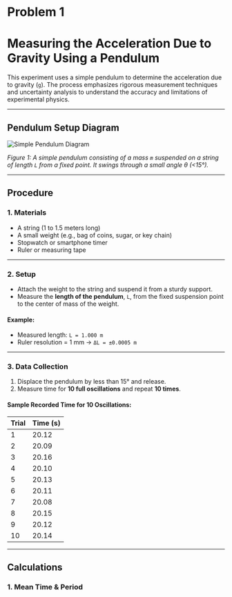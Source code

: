 # Problem 1

# Measuring the Acceleration Due to Gravity Using a Pendulum

This experiment uses a simple pendulum to determine the acceleration due to gravity (`g`). The process emphasizes rigorous measurement techniques and uncertainty analysis to understand the accuracy and limitations of experimental physics.

---

## Pendulum Setup Diagram

![Simple Pendulum Diagram](../../_pics/pendelum.png)

*Figure 1: A simple pendulum consisting of a mass `m` suspended on a string of length `L` from a fixed point. It swings through a small angle θ (<15°).*

---

## Procedure

### 1. Materials

- A string (1 to 1.5 meters long)
- A small weight (e.g., bag of coins, sugar, or key chain)
- Stopwatch or smartphone timer
- Ruler or measuring tape

---

### 2. Setup

- Attach the weight to the string and suspend it from a sturdy support.
- Measure the **length of the pendulum**, `L`, from the fixed suspension point to the center of mass of the weight.

#### Example:
- Measured length: `L = 1.000 m`
- Ruler resolution = 1 mm → `ΔL = ±0.0005 m`

---

### 3. Data Collection

1. Displace the pendulum by less than 15° and release.
2. Measure time for **10 full oscillations** and repeat **10 times**.

#### Sample Recorded Time for 10 Oscillations:

| Trial | Time (s) |
|-------|----------|
| 1     | 20.12    |
| 2     | 20.09    |
| 3     | 20.16    |
| 4     | 20.10    |
| 5     | 20.13    |
| 6     | 20.11    |
| 7     | 20.08    |
| 8     | 20.15    |
| 9     | 20.12    |
| 10    | 20.14    |

---

## Calculations

### 1. Mean Time & Period

